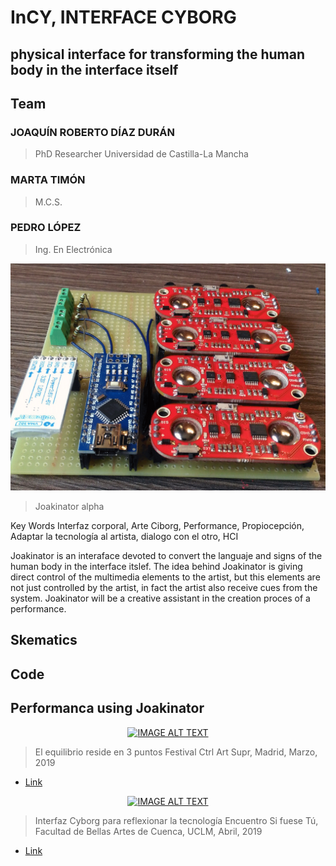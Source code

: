  # InCY, INTERFACE CYBORG
 ## physical interface for transforming the human body in the interface itself
 
## Team
### JOAQUÍN ROBERTO DÍAZ DURÁN
> PhD Researcher Universidad de Castilla-La Mancha
### MARTA TIMÓN
> M.C.S.
### PEDRO LÓPEZ 
> Ing. En Electrónica


<img src="assets/joakinator_apha_ba.png" width="900">

> Joakinator alpha

Key Words
Interfaz corporal, Arte Ciborg, Performance, Propiocepción, Adaptar la tecnología al artista, dialogo con el otro, HCI

Joakinator is an interaface devoted to convert the languaje and signs of the human body in the interface itslef. The idea behind Joakinator is giving direct control of the multimedia elements to the artist, but this elements are not just controlled by the artist, in fact the artist also receive cues from  the system. Joakinator will be a creative assistant in the creation proces of a performance.

## Skematics

## Code

## Performanca using Joakinator

<div align="center">
  <a href="https://www.youtube.com/watch?v=s2cA5sRCxRI">
   <img src="https://img.youtube.com/vi/s2cA5sRCxRI/0.jpg" alt="IMAGE ALT TEXT">
  </a>
</div>

> El equilibrio reside en 3 puntos
> Festival Ctrl Art Supr, Madrid, Marzo, 2019
* [Link](https://arterobotico.com/el-equilibrio-reside-en-3-puntos/)
 


<div align="center">
  <a href="https://www.youtube.com/watch?v=6gCIS4RPDEY">
   <img src="https://img.youtube.com/vi/6gCIS4RPDEY/0.jpg" alt="IMAGE ALT TEXT">
  </a>
</div>

> Interfaz Cyborg para reflexionar la tecnología
> Encuentro Si fuese Tú, Facultad de Bellas Artes de Cuenca, UCLM, Abril, 2019
* [Link](https://arterobotico.com/interfaz-ciborg-para-reflexionar-la-tecnologia/)


